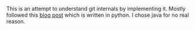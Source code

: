 This is an attempt to understand git internals by implementing it. Mostly followed this [blog post](https://wyag.thb.lt/) which is
written in python. I chose java for no real reason. 
